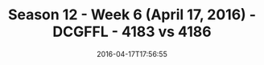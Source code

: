 ---
title: Season 12 - Week 6 (April 17, 2016) - DCGFFL - 4183 vs 4186
teams_score:
- team: 4183
  score: 48
- team: 4186
  score: 12
mvp: Kevin Smiffy (Olive); Jared Weaver (White)
game-ball: Chris Wooley (Olive); Michelle Ta'a (White)
season: 12
week: 6
date: '2016-04-17T17:56:55'
pageid: season-12-week-6-april-17-2016-4183-vs-4186
---